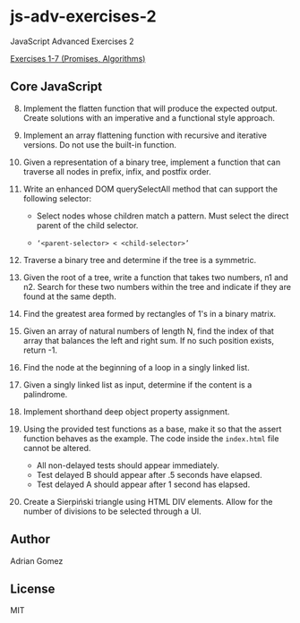 # js-adv-exercises-2

JavaScript Advanced Exercises 2

[Exercises 1-7 (Promises, Algorithms)](https://github.com/aegomez/js-adv-exercises)

## Core JavaScript

8. Implement the flatten function that will produce the expected output. Create solutions with an imperative and a functional style approach.

9. Implement an array flattening function with recursive and iterative versions. Do not use the built-in function.

10. Given a representation of a binary tree, implement a function that can traverse all nodes in prefix, infix, and postfix order.

11. Write an enhanced DOM querySelectAll method that can support the following selector:

    - Select nodes whose children match a pattern. Must select the direct parent of the child selector.

    - `‘<parent-selector> < <child-selector>’`

12. Traverse a binary tree and determine if the tree is a symmetric.

13. Given the root of a tree, write a function that takes two numbers, n1 and n2. Search for these two numbers within the tree and indicate if they are found at the same depth.

14. Find the greatest area formed by rectangles of 1's in a binary matrix.

15. Given an array of natural numbers of length N, find the index of that array that balances the left and right sum. If no such position exists, return -1.

16. Find the node at the beginning of a loop in a singly linked list.

17. Given a singly linked list as input, determine if the content is a palindrome.

18. Implement shorthand deep object property assignment.

19. Using the provided test functions as a base, make it so that the assert function behaves as the example. The code inside the `index.html` file cannot be altered.

    - All non-delayed tests should appear immediately.
    - Test delayed B should appear after .5 seconds have elapsed.
    - Test delayed A should appear after 1 second has elapsed.

20. Create a Sierpiński triangle using HTML DIV elements. Allow for the number of divisions to be selected through a UI.

## Author

Adrian Gomez

## License

MIT
